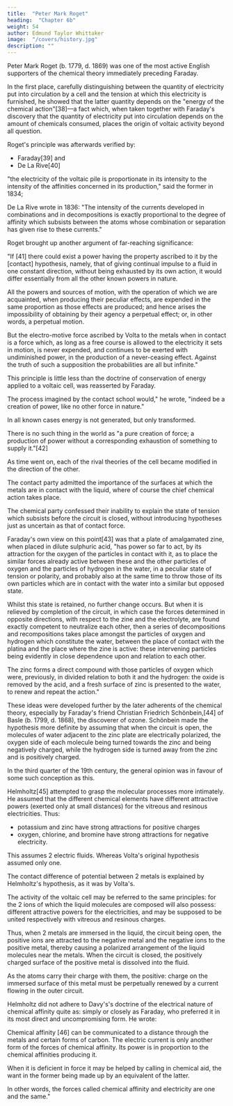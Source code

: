 ```yaml
---
title:  "Peter Mark Roget"
heading:  "Chapter 6b"
weight: 54
author: Edmund Taylor Whittaker
image:  "/covers/history.jpg"
description: ""
---
```



Peter Mark Roget (b. 1779, d. 1869) was one of the most active English supporters of the chemical theory immediately preceding Faraday.

 <!-- was , to whom are due two of the strongest arguments in its favour.  -->

In the first place, carefully distinguishing between the quantity of electricity put into circulation by a cell and the tension at which this electricity is furnished, he showed that the latter quantity depends on the "energy of the chemical action"[38]—a fact which, when taken together with Faraday's discovery that the quantity of electricity put into circulation depends on the amount of chemicals consumed, places the origin of voltaic activity beyond all question.

Roget's principle was afterwards verified by:
- Faraday[39] and
- De La Rive[40]

"the electricity of the voltaic pile is proportionate in its intensity to the intensity of the affinities concerned in its production," said the former in 1834; 

De La Rive wrote in 1836: "The intensity of the currents developed in combinations and in decompositions is exactly proportional to the degree of affinity which subsists between the atoms whose combination or separation has given rise to these currents."

Roget brought up another argument of far-reaching significance:

"If [41] there could exist a power having the property ascribed to it by the [contact] hypothesis, namely, that of giving continual impulse to a fluid in one constant direction, without being exhausted by its own action, it would differ essentially from all the other known powers in nature. 

All the powers and sources of motion, with the operation of which we are acquainted, when producing their peculiar effects, are expended in the same proportion as those effects are produced; and hence arises the impossibility of obtaining by their agency a perpetual effect; or, in other words, a perpetual motion. 

But the electro-motive force ascribed by Volta to the metals when in contact is a force which, as long as a free course is allowed to the electricity it sets in motion, is never expended, and continues to be exerted with undiminished power, in the production of a never-ceasing effect. Against the truth of such a supposition the probabilities are all but infinite."



This principle is little less than the doctrine of conservation of energy applied to a voltaic cell, was reasserted by Faraday. 

The process imagined by the contact school would," he wrote, "indeed be a creation of power, like no other force in nature." 

In all known cases energy is not generated, but only transformed. 

There is no such thing in the world as "a pure creation of force; a production of power without a corresponding exhaustion of something to supply it."[42]

As time went on, each of the rival theories of the cell became modified in the direction of the other. 

The contact party admitted the importance of the surfaces at which the metals are in contact with the liquid, where of course the chief chemical action takes place. 

The chemical party confessed their inability to explain the state of tension which subsists before the circuit is closed, without introducing hypotheses just as uncertain as that of contact force.

Faraday's own view on this point[43] was that a plate of amalgamated zine, when placed in dilute sulphuric acid, "has power so far to act, by its attraction for the oxygen of the particles in contact with it, as to place the similar forces already active between these and the other particles of oxygen and the particles of hydrogen in the water, in a peculiar state of tension or polarity, and probably also at the same time to throw those of its own particles which are in contact with the water into a similar but opposed state. 

Whilst this state is retained, no further change occurs. But when it is relieved by completion of the circuit, in which case the forces determined in opposite directions, with respect to the zine and the electrolyte, are found exactly competent to neutralize each other, then a series of decompositions and recompositions takes place amongst the particles of oxygen and hydrogen which constitute the water, between the place of contact with the platina and the place where the zine is active: these intervening particles being evidently in close dependence upon and relation to each other. 

The zinc forms a direct compound with those particles of oxygen which were, previously, in divided relation to both it and the hydrogen: the oxide is removed by the acid, and a fresh surface of zinc is presented to the water, to renew and repeat the action."

These ideas were developed further by the later adherents of the chemical theory, especially by Faraday's friend Christian Friedrich Schönbein,[44] of Basle (b. 1799, d. 1868), the discoverer of ozone. Schönbein made the hypothesis more definite by assuming that when the circuit is open, the molecules of water adjacent to the zinc plate are electrically polarized, the oxygen side of each molecule being turned towards the zinc and being negatively charged, while the hydrogen side is turned away from the zinc and is positively charged. 

In the third quarter of the 19th century, the general opinion was in favour of some such conception as this. 

Helmholtz[45] attempted to grasp the molecular processes more intimately. He assumed that the different chemical elements have different attractive powers (exerted only at small distances) for the vitreous and resinous electricities. Thus:
- potassium and zinc have strong attractions for positive charges
- oxygen, chlorine, and bromine have strong attractions for negative electricity. 

This assumes 2 electric fluids. Whereas Volta's original hypothesis assumed only one. 

The contact difference of potential between 2 metals is explained by Helmholtz's hypothesis, as it was by Volta's.

The activity of the voltaic cell may be referred to the same principles: for the 2 ions of which the liquid molecules are composed will also possess: different attractive powers for the electricities, and may be supposed to be united respectively with vitreous and resinous charges. 

Thus, when 2 metals are immersed in the liquid, the circuit being open, the positive ions are attracted to the negative metal and the negative ions to the positive metal, thereby causing a polarized arrangement of the liquid molecules near the metals. When the circuit is closed, the positively charged surface of the positive metal is dissolved into the fluid.

As the atoms carry their charge with them, the positive: charge on the immersed surface of this metal must be perpetually renewed by a current flowing in the outer circuit.


Helmholtz did not adhere to Davy's's doctrine of the electrical nature of chemical affinity quite as: simply or closely as Faraday, who preferred it in its most direct and uncompromising form. He wrote:


Chemical affinity [46] can be communicated to a distance through the metals and certain forms of carbon. The electric current is only another form of the forces of chemical affinity. Its power is in proportion to the chemical affinities producing it. 

When it is deficient in force it may be helped by calling in chemical aid, the want in the former being made up by an equivalent of the latter.

In other words, the forces called chemical affinity and electricity are one and the same."
